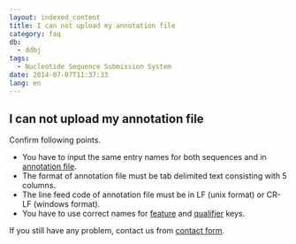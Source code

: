 ```yaml
---
layout: indexed_content
title: I can not upload my annotation file
category: faq
db:
  - ddbj
tags: 
  - Nucleotide Sequence Submission System
date: 2014-07-07T11:37:33
lang: en
---
```


## I can not upload my annotation file

<p>Confirm following points. </p><ul><li>You have to input the same entry names for both sequences and in <a href=\"/ddbj/file-format-e.html#annotation\">annotation file</a>. </li><li>The format of annotation file must be tab delimited text consisting with 5 columns. </li><li>The line feed code of annotation file must be in LF (unix format) or CR-LF (windows format). </li><li>You have to use correct names for <a href=\"/ddbj/features-e.html\">feature</a> and <a href=\"/ddbj/qualifiers-e.html\">qualifier</a> keys. </li></ul><p>If you still have any problem, contact us from <a href=\"/contact-e.html#to-ddbj\">contact form</a>.</p>
